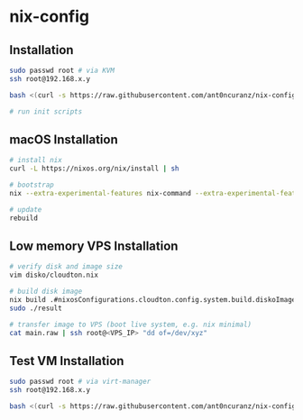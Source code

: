 # nix-config

## Installation

```bash
sudo passwd root # via KVM
ssh root@192.168.x.y

bash <(curl -s https://raw.githubusercontent.com/ant0ncuranz/nix-config/main/install.sh)

# run init scripts
```

## macOS Installation

```bash
# install nix
curl -L https://nixos.org/nix/install | sh

# bootstrap
nix --extra-experimental-features nix-command --extra-experimental-features flakes run nix-darwin -- switch --flake '/Users/ant0n/Developer/nix-config#macbook'

# update
rebuild
```

## Low memory VPS Installation

```bash
# verify disk and image size
vim disko/cloudton.nix

# build disk image
nix build .#nixosConfigurations.cloudton.config.system.build.diskoImagesScript
sudo ./result

# transfer image to VPS (boot live system, e.g. nix minimal)
cat main.raw | ssh root@<VPS_IP> "dd of=/dev/xyz"
```

## Test VM Installation

```bash
sudo passwd root # via virt-manager
ssh root@192.168.x.y

bash <(curl -s https://raw.githubusercontent.com/ant0ncuranz/nix-config/main/vminstall.sh)
```

